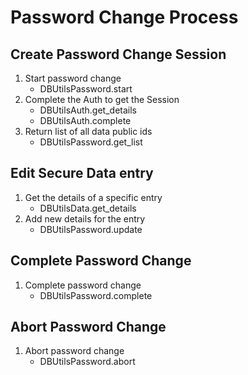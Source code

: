 # Password Change Process

## Create Password Change Session
1) Start password change
    - DBUtilsPassword.start
2) Complete the Auth to get the Session
    - DBUtilsAuth.get_details
    - DBUtilsAuth.complete
3) Return list of all data public ids
    - DBUtilsPassword.get_list

## Edit Secure Data entry
1) Get the details of a specific entry
    - DBUtilsData.get_details
2) Add new details for the entry
    - DBUtilsPassword.update

## Complete Password Change
1) Complete password change
    - DBUtilsPassword.complete

## Abort Password Change
1) Abort password change
    - DBUtilsPassword.abort
